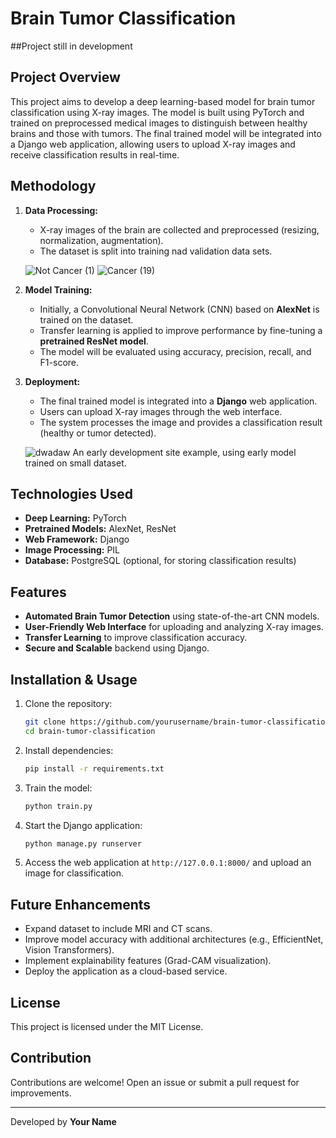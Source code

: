 # Brain Tumor Classification

##Project still in development

## Project Overview
This project aims to develop a deep learning-based model for brain tumor classification using X-ray images. The model is built using PyTorch and trained on preprocessed medical images to distinguish between healthy brains and those with tumors. The final trained model will be integrated into a Django web application, allowing users to upload X-ray images and receive classification results in real-time.

## Methodology

1. **Data Processing:**
   - X-ray images of the brain are collected and preprocessed (resizing, normalization, augmentation).
   - The dataset is split into training nad validation data sets.
  
    ![Not Cancer  (1)](https://github.com/user-attachments/assets/729a9ceb-c967-4462-861f-40b79d1d5879)   ![Cancer (19)](https://github.com/user-attachments/assets/5afb40e2-0f52-4bb0-b59c-6bb6318aa102)



2. **Model Training:**
   - Initially, a Convolutional Neural Network (CNN) based on **AlexNet** is trained on the dataset.
   - Transfer learning is applied to improve performance by fine-tuning a **pretrained ResNet model**.
   - The model will be evaluated using accuracy, precision, recall, and F1-score.

3. **Deployment:**
   - The final trained model is integrated into a **Django** web application.
   - Users can upload X-ray images through the web interface.
   - The system processes the image and provides a classification result (healthy or tumor detected).
  
   ![dwadaw](https://github.com/user-attachments/assets/359c6e09-caf2-4866-9720-ddc4b7be8163)
  An early development site example, using early model trained on small dataset.



## Technologies Used
- **Deep Learning:** PyTorch
- **Pretrained Models:** AlexNet, ResNet
- **Web Framework:** Django
- **Image Processing:**  PIL
- **Database:** PostgreSQL (optional, for storing classification results)

## Features
- **Automated Brain Tumor Detection** using state-of-the-art CNN models.
- **User-Friendly Web Interface** for uploading and analyzing X-ray images.
- **Transfer Learning** to improve classification accuracy.
- **Secure and Scalable** backend using Django.

## Installation & Usage
1. Clone the repository:
   ```sh
   git clone https://github.com/yourusername/brain-tumor-classification.git
   cd brain-tumor-classification
   ```
2. Install dependencies:
   ```sh
   pip install -r requirements.txt
   ```
3. Train the model:
   ```sh
   python train.py
   ```
4. Start the Django application:
   ```sh
   python manage.py runserver
   ```
5. Access the web application at `http://127.0.0.1:8000/` and upload an image for classification.

## Future Enhancements
- Expand dataset to include MRI and CT scans.
- Improve model accuracy with additional architectures (e.g., EfficientNet, Vision Transformers).
- Implement explainability features (Grad-CAM visualization).
- Deploy the application as a cloud-based service.

## License
This project is licensed under the MIT License.

## Contribution
Contributions are welcome! Open an issue or submit a pull request for improvements.

---
Developed by **Your Name**

